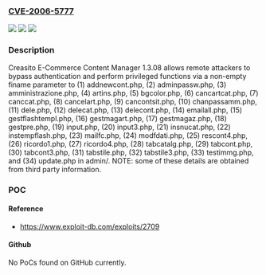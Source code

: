 ### [CVE-2006-5777](https://cve.mitre.org/cgi-bin/cvename.cgi?name=CVE-2006-5777)
![](https://img.shields.io/static/v1?label=Product&message=n%2Fa&color=blue)
![](https://img.shields.io/static/v1?label=Version&message=n%2Fa&color=blue)
![](https://img.shields.io/static/v1?label=Vulnerability&message=n%2Fa&color=brighgreen)

### Description

Creasito E-Commerce Content Manager 1.3.08 allows remote attackers to bypass authentication and perform privileged functions via a non-empty finame parameter to (1) addnewcont.php, (2) adminpassw.php, (3) amministrazione.php, (4) artins.php, (5) bgcolor.php, (6) cancartcat.php, (7) canccat.php, (8) cancelart.php, (9) cancontsit.php, (10) chanpassamm.php, (11) dele.php, (12) delecat.php, (13) delecont.php, (14) emailall.php, (15) gestflashtempl.php, (16) gestmagart.php, (17) gestmagaz.php, (18) gestpre.php, (19) input.php, (20) input3.php, (21) insnucat.php, (22) instempflash.php, (23) mailfc.php, (24) modfdati.php, (25) rescont4.php, (26) ricordo1.php, (27) ricordo4.php, (28) tabcatalg.php, (29) tabcont.php, (30) tabcont3.php, (31) tabstile.php, (32) tabstile3.php, (33) testimmg.php, and (34) update.php in admin/.  NOTE: some of these details are obtained from third party information.

### POC

#### Reference
- https://www.exploit-db.com/exploits/2709

#### Github
No PoCs found on GitHub currently.

